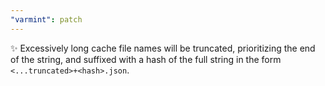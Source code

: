 ```yaml
---
"varmint": patch
---
```


✨ Excessively long cache file names will be truncated, prioritizing the end of the string, and suffixed with a hash of the full string in the form `<...truncated>+<hash>.json`.
